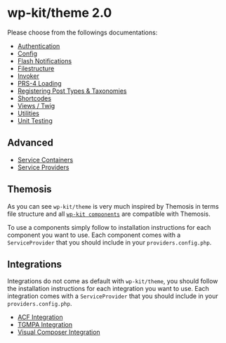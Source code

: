 # wp-kit/theme 2.0

Please choose from the followings documentations:

* [Authentication](https://github.com/wp-kit/auth/blob/master/README.md#usage)
* [Config](https://github.com/wp-kit/config/blob/master/README.md#usage)
* [Flash Notifications](https://github.com/wp-kit/flash/blob/master/README.md#usage)
* [Filestructure](Filestructure.MD)
* [Invoker](https://github.com/wp-kit/invoker/blob/master/README.md#usage)
* [PRS-4 Loading](PRS-4.MD)
* [Registering Post Types & Taxonomies](https://github.com/wp-kit/registry/blob/master/README.md#usage)
* [Shortcodes](https://github.com/wp-kit/shortcodes/blob/master/README.md#usage)
* [Views / Twig](Twig.MD)
* [Utilities](https://github.com/wp-kit/utils/blob/master/README.md#usage)
* [Unit Testing](https://github.com/wp-kit/theme/blob/master/README.md#unit-testing)

## Advanced

* [Service Containers](ServiceContainers.MD)
* [Service Providers](ServiceProviders.MD)

## Themosis

As you can see ```wp-kit/theme``` is very much inspired by Themosis in terms file structure and all [```wp-kit components```](https://github.com/wp-kit) are compatible with Themosis. 

To use a components simply follow to installation instructions for each component you want to use. Each component comes with a ```ServiceProvider``` that you should include in your ```providers.config.php```.

## Integrations

Integrations do not come as default with ```wp-kit/theme```, you should follow the installation instructions for each integration you want to use. Each integration comes with a ```ServiceProvider``` that you should include in your ```providers.config.php```.

* [ACF Integration](https://github.com/wp-kit/acf-integration/blob/master/README.md#usage)
* [TGMPA Integration](https://github.com/wp-kit/tgmpa-integration/blob/master/README.md#usage)
* [Visual Composer Integration](https://github.com/wp-kit/vc-integration/blob/master/README.md#usage)
